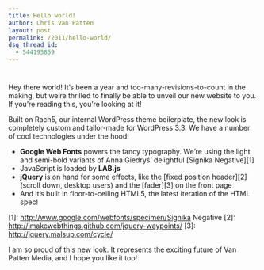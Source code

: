 ```yaml
---
title: Hello world!
author: Chris Van Patten
layout: post
permalink: /2011/hello-world/
dsq_thread_id:
  - 544195859
---
```

# 

Hey there world! It’s been a year and too-many-revisions-to-count in the making, but we’re thrilled to finally be able to unveil our new website to you. If you’re reading this, you’re looking at it!

Built on Rach5, our internal WordPress theme boilerplate, the new look is completely custom and tailor-made for WordPress 3.3. We have a number of cool technologies under the hood:

*   **Google Web Fonts** powers the fancy typography. We’re using the light and semi-bold variants of Anna Giedryś’ delightful [Signika Negative][1]
*   JavaScript is loaded by **LAB.js**
*   **jQuery** is on hand for some effects, like the [fixed position header][2] (scroll down, desktop users) and the [fader][3] on the front page
*   And it’s built in floor-to-ceiling HTML5, the latest iteration of the HTML spec!

 [1]: http://www.google.com/webfonts/specimen/Signika Negative
 [2]: http://imakewebthings.github.com/jquery-waypoints/
 [3]: http://jquery.malsup.com/cycle/

I am so proud of this new look. It represents the exciting future of Van Patten Media, and I hope you like it too!